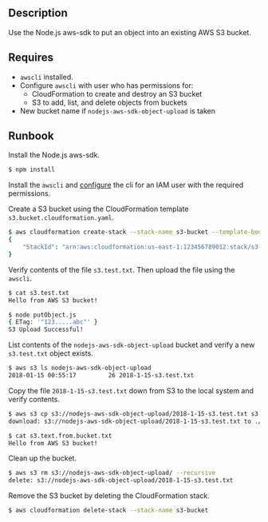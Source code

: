 ## Description
Use the Node.js aws-sdk to put an object into an existing AWS S3 bucket.

## Requires
* `awscli` installed.
* Configure `awscli` with user who has permissions for:
  * CloudFormation to create and destroy an S3 bucket
  * S3 to add, list, and delete objects from buckets
* New bucket name if  `nodejs-aws-sdk-object-upload` is taken

## Runbook
Install the Node.js aws-sdk.
```bash
$ npm install
```

Install the `awscli` and [configure](https://docs.aws.amazon.com/cli/latest/userguide/cli-chap-getting-started.html#cli-quick-configuration) the cli for an IAM user with the required permissions.

Create a S3 bucket using the CloudFormation template `s3.bucket.cloudformation.yaml`.
```bash
$ aws cloudformation create-stack --stack-name s3-bucket --template-body file://./s3.bucket.cloudformation.yaml
{
    "StackId": "arn:aws:cloudformation:us-east-1:123456789012:stack/s3-bucket/stack-resource-guid-id"
}
```

Verify contents of the file `s3.test.txt`.  Then upload the file using the `awscli`.
```bash
$ cat s3.test.txt
Hello from AWS S3 bucket!

$ node putObject.js
{ ETag: '"123.....abc"' }
S3 Upload Successful!
```

List contents of the `nodejs-aws-sdk-object-upload` bucket and verify a new `s3.test.txt` object exists.
```bash
$ aws s3 ls nodejs-aws-sdk-object-upload
2018-01-15 00:55:17         26 2018-1-15-s3.test.txt
```

Copy the file `2018-1-15-s3.test.txt` down from S3 to the local system and verify contents.

```bash
$ aws s3 cp s3://nodejs-aws-sdk-object-upload/2018-1-15-s3.test.txt s3.test.from.bucket.txt
download: s3://nodejs-aws-sdk-object-upload/2018-1-15-s3.test.txt to ./s3.test.from.bucket.txt

$ cat s3.text.from.bucket.txt
Hello from AWS S3 bucket!
```

Clean up the bucket.
```bash
$ aws s3 rm s3://nodejs-aws-sdk-object-upload/ --recursive
delete: s3://nodejs-aws-sdk-object-upload/2018-1-15-s3.test.txt
```

Remove the S3 bucket by deleting the CloudFormation stack.
```bash
$ aws cloudformation delete-stack --stack-name s3-bucket
```
